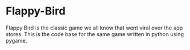 # Flappy-Bird

Flappy Bird is the classic game we all know that went viral over the app stores. This is the code base for the same game written in python using pygame.
